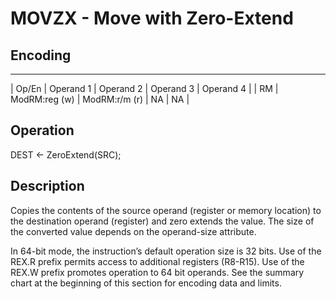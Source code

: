 # MOVZX - Move with Zero-Extend

## Encoding
-----------------------------------------------------------------------------------------------------------------------
| Op/En | Operand 1     | Operand 2     | Operand 3 | Operand 4 |
| RM    | ModRM:reg (w) | ModRM:r/m (r) | NA        | NA        |

## Operation

DEST ← ZeroExtend(SRC);

## Description

Copies the contents of the source operand (register or memory location) to the destination operand (register) and zero 
extends the value. The size of the converted value depends on the operand-size attribute.

In 64-bit mode, the instruction’s default operation size is 32 bits. Use of the REX.R prefix permits access to additional 
registers (R8-R15). Use of the REX.W prefix promotes operation to 64 bit operands. See the summary chart at the 
beginning of this section for encoding data and limits.
